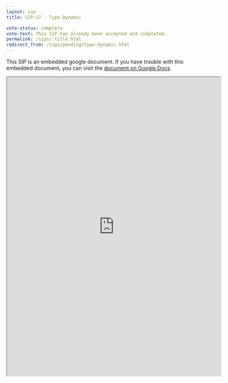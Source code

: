 ```yaml
---
layout: sip
title: SIP-17 - Type Dynamic

vote-status: complete
vote-text: This SIP has already been accepted and completed.
permalink: /sips/:title.html
redirect_from: /sips/pending/type-dynamic.html
---
```



This SIP is an embedded google document. If you have trouble with this embedded document, you can visit the [document on Google Docs](https://docs.google.com/document/d/1XaNgZ06AR7bXJA9-jHrAiBVUwqReqG4-av6beoLaf3U/edit).

<iframe
  src="https://docs.google.com/document/d/1XaNgZ06AR7bXJA9-jHrAiBVUwqReqG4-av6beoLaf3U/preview?"
  style="width:572px;height:800px;"> </iframe>
